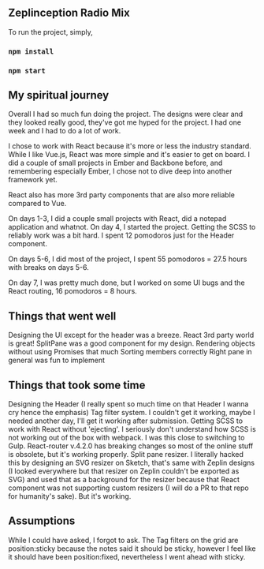 ## Zeplinception Radio Mix

To run the project, simply,

### `npm install`
### `npm start`


## My spiritual journey

Overall I had so much fun doing the project. The designs were clear and they looked really good, they've got me hyped for the project. I had one week and I had to do a lot of work. 

I chose to work with React because it's more or less the industry standard. While I like Vue.js, React was more simple and it's easier to get on board. I did a couple of small projects in Ember and Backbone before, and remembering especially Ember, I chose not to dive deep into another framework yet. 

React also has more 3rd party components that are also more reliable compared to Vue. 

On days 1-3, I did a couple small projects with React, did a notepad application and whatnot. 
On day 4, I started the project. Getting the SCSS to reliably work was a bit hard. I spent 12 pomodoros just for the Header component. 

On days 5-6, I did most of the project, I spent 55 pomodoros = 27.5 hours with breaks on days 5-6. 

On day 7, I was pretty much done, but I worked on some UI bugs and the React routing, 16 pomodoros = 8 hours. 

## Things that went well

Designing the UI except for the header was a breeze. 
React 3rd party world is great! SplitPane was a good component for my design. 
Rendering objects without using Promises that much
Sorting members correctly
Right pane in general was fun to implement

## Things that took some time

Designing the Header (I really spent so much time on that Header I wanna cry hence the emphasis)
Tag filter system. I couldn't get it working, maybe I needed another day, I'll get it working after submission. 
Getting SCSS to work with React without 'ejecting'. I seriously don't understand how SCSS is not working out of the box with webpack. I was this close to switching to Gulp.
React-router v.4.2.0 has breaking changes so most of the online stuff is obsolete, but it's working properly.
Split pane resizer. I literally hacked this by designing an SVG resizer on Sketch, that's same with Zeplin designs (I looked everywhere but that resizer on Zeplin couldn't be exported as SVG) and used that as a background for the resizer because that React component was not supporting custom resizers (I will do a PR to that repo for humanity's sake). But it's working.


## Assumptions

While I could have asked, I forgot to ask. The Tag filters on the grid are position:sticky because the notes said it should be sticky, however I feel like it should have been position:fixed, nevertheless I went ahead with sticky. 





